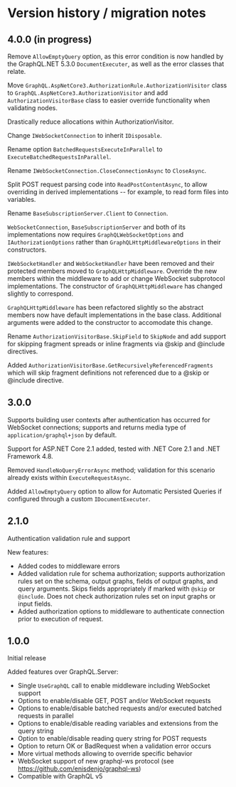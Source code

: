 # Version history / migration notes

## 4.0.0 (in progress)

Remove `AllowEmptyQuery` option, as this error condition is now handled by the
GraphQL.NET 5.3.0 `DocumentExecuter`, as well as the error classes that relate.

Move `GraphQL.AspNetCore3.AuthorizationRule.AuthorizationVisitor` class to
`GraphQL.AspNetCore3.AuthorizationVisitor` and add `AuthorizationVisitorBase`
class to easier override functionality when validating nodes.

Drastically reduce allocations within AuthorizationVisitor.

Change `IWebSocketConnection` to inherit `IDisposable`.

Rename option `BatchedRequestsExecuteInParallel` to `ExecuteBatchedRequestsInParallel`.

Rename `IWebSocketConnection.CloseConnectionAsync` to `CloseAsync`.

Split POST request parsing code into `ReadPostContentAsync`, to allow overriding
in derived implementations -- for example, to read form files into variables.

Rename `BaseSubscriptionServer.Client` to `Connection`.

`WebSocketConnection`, `BaseSubscriptionServer` and both of its implementations
now requires `GraphQLWebSocketOptions` and `IAuthorizationOptions` rather than
`GraphQLHttpMiddlewareOptions` in their constructors.

`IWebSocketHandler` and `WebSocketHandler` have been removed and their protected
members moved to `GraphQLHttpMiddleware`.  Override the new members within the
middleware to add or change WebSocket subprotocol implementations.  The constructor
of `GraphQLHttpMiddleware` has changed slightly to correspond.

`GraphQLHttpMiddleware` has been refactored slightly so the abstract members now
have default implementations in the base class.  Additional arguments were added
to the constructor to accomodate this change.

Rename `AuthorizationVisitorBase.SkipField` to `SkipNode` and add support for
skipping fragment spreads or inline fragments via @skip and @include directives.

Added `AuthorizationVisitorBase.GetRecursivelyReferencedFragments` which will skip
fragment definitions not referenced due to a @skip or @include directive.

## 3.0.0

Supports building user contexts after authentication has occurred for WebSocket
connections; supports and returns media type of `application/graphql+json` by default.

Support for ASP.NET Core 2.1 added, tested with .NET Core 2.1 and .NET Framework 4.8.

Removed `HandleNoQueryErrorAsync` method; validation for this scenario already
exists within `ExecuteRequestAsync`.

Added `AllowEmptyQuery` option to allow for Automatic Persisted Queries if configured
through a custom `IDocumentExecuter`.

## 2.1.0

Authentication validation rule and support

New features:

- Added codes to middleware errors
- Added validation rule for schema authorization; supports authorization rules set on
  the schema, output graphs, fields of output graphs, and query arguments.  Skips fields
  appropriately if marked with `@skip` or `@include`.  Does not check authorization rules
  set on input graphs or input fields.
- Added authorization options to middleware to authenticate connection prior to execution
  of request.

## 1.0.0

Initial release

Added features over GraphQL.Server:

- Single `UseGraphQL` call to enable middleware including WebSocket support
- Options to enable/disable GET, POST and/or WebSocket requests
- Options to enable/disable batched requests and/or executed batched requests in parallel
- Options to enable/disable reading variables and extensions from the query string
- Option to enable/disable reading query string for POST requests
- Option to return OK or BadRequest when a validation error occurs
- More virtual methods allowing to override specific behavior
- WebSocket support of new graphql-ws protocol (see https://github.com/enisdenjo/graphql-ws)
- Compatible with GraphQL v5

